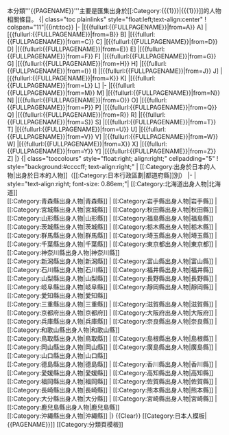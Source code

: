 本分類'''{{PAGENAME}}'''主要是匯集出身於[[:Category:{{{1}}}|{{{1}}}]]的人物相關條目。
{| class="toc plainlinks" style="float:left;text-align:center"
! colspan="11"|{{int:toc}}
|-
|[{{fullurl:{{FULLPAGENAME}}|from=A}} A]
|[{{fullurl:{{FULLPAGENAME}}|from=B}} B]
|[{{fullurl:{{FULLPAGENAME}}|from=C}} C]
|[{{fullurl:{{FULLPAGENAME}}|from=D}} D]
|[{{fullurl:{{FULLPAGENAME}}|from=E}} E]
|[{{fullurl:{{FULLPAGENAME}}|from=F}} F]
|[{{fullurl:{{FULLPAGENAME}}|from=G}} G]
|[{{fullurl:{{FULLPAGENAME}}|from=H}} H]
|[{{fullurl:{{FULLPAGENAME}}|from=I}} I]
|[{{fullurl:{{FULLPAGENAME}}|from=J}} J]
|[{{fullurl:{{FULLPAGENAME}}|from=K}} K]
|[{{fullurl:{{FULLPAGENAME}}|from=L}} L]
|-
|[{{fullurl:{{FULLPAGENAME}}|from=M}} M]
|[{{fullurl:{{FULLPAGENAME}}|from=N}} N]
|[{{fullurl:{{FULLPAGENAME}}|from=O}} O]
|[{{fullurl:{{FULLPAGENAME}}|from=P}} P]
|[{{fullurl:{{FULLPAGENAME}}|from=Q}} Q]
|[{{fullurl:{{FULLPAGENAME}}|from=R}} R]
|[{{fullurl:{{FULLPAGENAME}}|from=S}} S]
|[{{fullurl:{{FULLPAGENAME}}|from=T}} T]
|[{{fullurl:{{FULLPAGENAME}}|from=U}} U]
|[{{fullurl:{{FULLPAGENAME}}|from=V}} V]
|[{{fullurl:{{FULLPAGENAME}}|from=W}} W]
|[{{fullurl:{{FULLPAGENAME}}|from=X}} X]
|[{{fullurl:{{FULLPAGENAME}}|from=Y}} Y]
|[{{fullurl:{{FULLPAGENAME}}|from=Z}} Z]
|}
{| class="toccolours" style="float:right; align:right;" cellpadding="5"
! style="background:#ccccff; text-align:right;" | [[:Category:出身於日本的人物|出身於日本的人物]]（[[:Category:日本行政區劃|都道府縣]]別） 
|-
| style="text-align:right; font-size: 0.86em;"| 
[[:Category:北海道出身人物|北海道]] <br />
[[:Category:青森縣出身人物|青森縣]] |
[[:Category:岩手縣出身人物|岩手縣]] |
[[:Category:宮城縣出身人物|宮城縣]] |
[[:Category:秋田縣出身人物|秋田縣]] |
[[:Category:山形縣出身人物|山形縣]] |
[[:Category:福島縣出身人物|福島縣]] <br />
[[:Category:茨城縣出身人物|茨城縣]] |
[[:Category:栃木縣出身人物|栃木縣]] |
[[:Category:群馬縣出身人物|群馬縣]] |
[[:Category:埼玉縣出身人物|埼玉縣]] |
[[:Category:千葉縣出身人物|千葉縣]] |
[[:Category:東京都出身人物|東京都]] |
[[:Category:神奈川縣出身人物|神奈川縣]] <br />
[[:Category:新潟縣出身人物|新潟縣]] |
[[:Category:富山縣出身人物|富山縣]] |
[[:Category:石川縣出身人物|石川縣]] |
[[:Category:福井縣出身人物|福井縣]] <br />
[[:Category:山梨縣出身人物|山梨縣]] |
[[:Category:長野縣出身人物|長野縣]] |
[[:Category:岐阜縣出身人物|岐阜縣]] |
[[:Category:靜岡縣出身人物|靜岡縣]] |
[[:Category:愛知縣出身人物|愛知縣]] <br />
[[:Category:三重縣出身人物|三重縣]] |
[[:Category:滋賀縣出身人物|滋賀縣]] |
[[:Category:京都府出身人物|京都府]] |
[[:Category:大阪府出身人物|大阪府]] |
[[:Category:兵庫縣出身人物|兵庫縣]] |
[[:Category:奈良縣出身人物|奈良縣]] |
[[:Category:和歌山縣出身人物|和歌山縣]] <br />
[[:Category:鳥取縣出身人物|鳥取縣]] |
[[:Category:島根縣出身人物|島根縣]] |
[[:Category:岡山縣出身人物|岡山縣]] |
[[:Category:廣島縣出身人物|廣島縣]] |
[[:Category:山口縣出身人物|山口縣]] <br />
[[:Category:德島縣出身人物|德島縣]] |
[[:Category:香川縣出身人物|香川縣]] |
[[:Category:愛媛縣出身人物|愛媛縣]] |
[[:Category:高知縣出身人物|高知縣]] <br />
[[:Category:福岡縣出身人物|福岡縣]] |
[[:Category:佐賀縣出身人物|佐賀縣]] |
[[:Category:長崎縣出身人物|長崎縣]] |
[[:Category:熊本縣出身人物|熊本縣]] |
[[:Category:大分縣出身人物|大分縣]] |
[[:Category:宮崎縣出身人物|宮崎縣]] |
[[:Category:鹿兒島縣出身人物|鹿兒島縣]] <br />
[[:Category:沖繩縣出身人物|沖繩縣]]
|}
{{Clear}}<noinclude>
[[Category:日本人模板|{{PAGENAME}}]]
[[Category:分類頁模板]]

</noinclude>